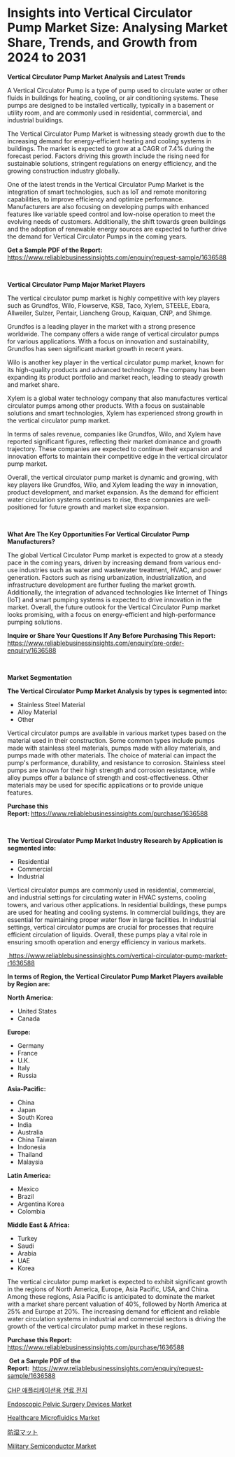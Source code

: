 <p><h1>Insights into Vertical Circulator Pump Market Size: Analysing Market Share, Trends, and Growth from 2024 to 2031</h1></p><p><strong>Vertical Circulator Pump Market Analysis and Latest Trends</strong></p>
<p><p>A Vertical Circulator Pump is a type of pump used to circulate water or other fluids in buildings for heating, cooling, or air conditioning systems. These pumps are designed to be installed vertically, typically in a basement or utility room, and are commonly used in residential, commercial, and industrial buildings.</p><p>The Vertical Circulator Pump Market is witnessing steady growth due to the increasing demand for energy-efficient heating and cooling systems in buildings. The market is expected to grow at a CAGR of 7.4% during the forecast period. Factors driving this growth include the rising need for sustainable solutions, stringent regulations on energy efficiency, and the growing construction industry globally.</p><p>One of the latest trends in the Vertical Circulator Pump Market is the integration of smart technologies, such as IoT and remote monitoring capabilities, to improve efficiency and optimize performance. Manufacturers are also focusing on developing pumps with enhanced features like variable speed control and low-noise operation to meet the evolving needs of customers. Additionally, the shift towards green buildings and the adoption of renewable energy sources are expected to further drive the demand for Vertical Circulator Pumps in the coming years.</p></p>
<p><strong>Get a Sample PDF of the Report:&nbsp;</strong> <a href="https://www.reliablebusinessinsights.com/enquiry/request-sample/1636588">https://www.reliablebusinessinsights.com/enquiry/request-sample/1636588</a></p>
<p>&nbsp;</p>
<p><strong>Vertical Circulator Pump Major Market Players</strong></p>
<p><p>The vertical circulator pump market is highly competitive with key players such as Grundfos, Wilo, Flowserve, KSB, Taco, Xylem, STEELE, Ebara, Allweiler, Sulzer, Pentair, Liancheng Group, Kaiquan, CNP, and Shimge. </p><p>Grundfos is a leading player in the market with a strong presence worldwide. The company offers a wide range of vertical circulator pumps for various applications. With a focus on innovation and sustainability, Grundfos has seen significant market growth in recent years.</p><p>Wilo is another key player in the vertical circulator pump market, known for its high-quality products and advanced technology. The company has been expanding its product portfolio and market reach, leading to steady growth and market share.</p><p>Xylem is a global water technology company that also manufactures vertical circulator pumps among other products. With a focus on sustainable solutions and smart technologies, Xylem has experienced strong growth in the vertical circulator pump market.</p><p>In terms of sales revenue, companies like Grundfos, Wilo, and Xylem have reported significant figures, reflecting their market dominance and growth trajectory. These companies are expected to continue their expansion and innovation efforts to maintain their competitive edge in the vertical circulator pump market.</p><p>Overall, the vertical circulator pump market is dynamic and growing, with key players like Grundfos, Wilo, and Xylem leading the way in innovation, product development, and market expansion. As the demand for efficient water circulation systems continues to rise, these companies are well-positioned for future growth and market size expansion.</p></p>
<p>&nbsp;</p>
<p><strong>What Are The Key Opportunities For Vertical Circulator Pump Manufacturers?</strong></p>
<p><p>The global Vertical Circulator Pump market is expected to grow at a steady pace in the coming years, driven by increasing demand from various end-use industries such as water and wastewater treatment, HVAC, and power generation. Factors such as rising urbanization, industrialization, and infrastructure development are further fueling the market growth. Additionally, the integration of advanced technologies like Internet of Things (IoT) and smart pumping systems is expected to drive innovation in the market. Overall, the future outlook for the Vertical Circulator Pump market looks promising, with a focus on energy-efficient and high-performance pumping solutions.</p></p>
<p><strong>Inquire or Share Your Questions If Any Before Purchasing This Report:</strong> <a href="https://www.reliablebusinessinsights.com/enquiry/pre-order-enquiry/1636588">https://www.reliablebusinessinsights.com/enquiry/pre-order-enquiry/1636588</a></p>
<p>&nbsp;</p>
<p><strong>Market Segmentation</strong></p>
<p><strong>The Vertical Circulator Pump Market Analysis by types is segmented into:</strong></p>
<p><ul><li>Stainless Steel Material</li><li>Alloy Material</li><li>Other</li></ul></p>
<p><p>Vertical circulator pumps are available in various market types based on the material used in their construction. Some common types include pumps made with stainless steel materials, pumps made with alloy materials, and pumps made with other materials. The choice of material can impact the pump's performance, durability, and resistance to corrosion. Stainless steel pumps are known for their high strength and corrosion resistance, while alloy pumps offer a balance of strength and cost-effectiveness. Other materials may be used for specific applications or to provide unique features.</p></p>
<p><strong>Purchase this Report:&nbsp;</strong><a href="https://www.reliablebusinessinsights.com/purchase/1636588">https://www.reliablebusinessinsights.com/purchase/1636588</a></p>
<p>&nbsp;</p>
<p><strong>The Vertical Circulator Pump Market Industry Research by Application is segmented into:</strong></p>
<p><ul><li>Residential</li><li>Commercial</li><li>Industrial</li></ul></p>
<p><p>Vertical circulator pumps are commonly used in residential, commercial, and industrial settings for circulating water in HVAC systems, cooling towers, and various other applications. In residential buildings, these pumps are used for heating and cooling systems. In commercial buildings, they are essential for maintaining proper water flow in large facilities. In industrial settings, vertical circulator pumps are crucial for processes that require efficient circulation of liquids. Overall, these pumps play a vital role in ensuring smooth operation and energy efficiency in various markets.</p></p>
<p><a href="https://www.reliablebusinessinsights.com/vertical-circulator-pump-market-r1636588">&nbsp;https://www.reliablebusinessinsights.com/vertical-circulator-pump-market-r1636588</a></p>
<p><strong>In terms of Region, the Vertical Circulator Pump Market Players available by Region are:</strong></p>
<p>
    <p> <strong> North America: </strong>
        <ul>
            <li>United States</li>
            <li>Canada</li>
        </ul>
        </p> 
    <p> <strong> Europe: </strong>
        <ul>
            <li>Germany</li>
            <li>France</li>
            <li>U.K.</li>
            <li>Italy</li>
            <li>Russia</li>
        </ul>
        </p> 
    <p> <strong> Asia-Pacific: </strong>
        <ul>
            <li>China</li>
            <li>Japan</li>
            <li>South Korea</li>
            <li>India</li>
            <li>Australia</li>
            <li>China Taiwan</li>
            <li>Indonesia</li>
            <li>Thailand</li>
            <li>Malaysia</li>
        </ul>
        </p> 
    <p> <strong> Latin America: </strong>
        <ul>
            <li>Mexico</li>
            <li>Brazil</li>
            <li>Argentina Korea</li>
            <li>Colombia</li>
        </ul>
        </p> 
    <p> <strong> Middle East & Africa: </strong>
        <ul>
            <li>Turkey</li>
            <li>Saudi</li>
            <li>Arabia</li>
            <li>UAE</li>
            <li>Korea</li>
        </ul>
    </p>
    </p>
<p><p>The vertical circulator pump market is expected to exhibit significant growth in the regions of North America, Europe, Asia Pacific, USA, and China. Among these regions, Asia Pacific is anticipated to dominate the market with a market share percent valuation of 40%, followed by North America at 25% and Europe at 20%. The increasing demand for efficient and reliable water circulation systems in industrial and commercial sectors is driving the growth of the vertical circulator pump market in these regions.</p></p>
<p><strong>Purchase this Report: </strong><a href="https://www.reliablebusinessinsights.com/purchase/1636588">https://www.reliablebusinessinsights.com/purchase/1636588</a></p>
<p>&nbsp;<strong>Get a Sample PDF of the Report:&nbsp;&nbsp;</strong><a href="https://www.reliablebusinessinsights.com/enquiry/request-sample/1636588">https://www.reliablebusinessinsights.com/enquiry/request-sample/1636588</a></p>
<p><strong></strong></p>
<p><p><a href="https://github.com/FelipeGrrady654556/Market-Research-Report-List-1/blob/main/119593385079.md">CHP 애플리케이션용 연료 전지</a></p><p><a href="https://github.com/johnbach50/Market-Research-Report-List-3/blob/main/endoscopic-pelvic-surgery-devices-market.md">Endoscopic Pelvic Surgery Devices Market</a></p><p><a href="https://github.com/lylyparadise/Market-Research-Report-List-3/blob/main/healthcare-microfluidics-market.md">Healthcare Microfluidics Market</a></p><p><a href="https://github.com/JoanaNitzsche/Market-Research-Report-List-1/blob/main/747824692409.md">防湿マット</a></p><p><a href="https://issuu.com/reportprime-2/docs/military-semiconductor-market-size-2030.pptx">Military Semiconductor Market</a></p></p>